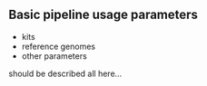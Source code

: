## Basic pipeline usage parameters

- kits
- reference genomes
- other parameters 

should be described all here...
